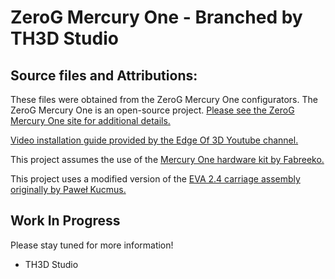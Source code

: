 # ZeroG Mercury One - Branched by TH3D Studio

## Source files and Attributions:

These files were obtained from the ZeroG Mercury One configurators. The ZeroG Mercury One is an open-source project. [Please see the ZeroG Mercury One site for additional details.](https://docs.zerog.one/manual/build/mercury_eva/printed_files)

[Video installation guide provided by the Edge Of 3D Youtube channel.](https://www.youtube.com/playlist?list=PLTWoRbnsWNOh8fU8WCYN58Mdh5aLXsBGu)

This project assumes the use of the [Mercury One hardware kit by Fabreeko.](https://www.fabreeko.com/collections/mods/products/mercury-one-kit?variant=43030259073279)

This project uses a modified version of the [EVA 2.4 carriage assembly originally by Paweł Kucmus.](https://2.eva-3d.page/)

## Work In Progress

Please stay tuned for more information!

- TH3D Studio
